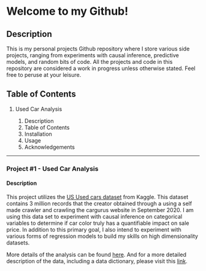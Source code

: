 <!--
**adwinston/adwinston** is a ✨ _special_ ✨ repository because its `README.md` (this file) appears on your GitHub profile.

Here are some ideas to get you started:

- 🔭 I’m currently working on ...
- 🌱 I’m currently learning ...
- 👯 I’m looking to collaborate on ...
- 🤔 I’m looking for help with ...
- 💬 Ask me about ...
- 📫 How to reach me: ...
- 😄 Pronouns: ...
- ⚡ Fun fact: ...
-->

<div>

# Welcome to my Github!

## Description

This is my personal projects Github repository where I store various side projects,
ranging from experiments with causal inference, predictive models, and random
bits of code. All the projects and code in this repository are considered a work
in progress unless otherwise stated. Feel free to peruse at your leisure.

## Table of Contents

1. Used Car Analysis

   1. Description
   2. Table of Contents
   3. Installation
   4. Usage
   5. Acknowledgements

</div>

<div>

---

### Project #1 - Used Car Analysis

#### Description

This project utilizes the [US Used cars dataset](https://www.kaggle.com/datasets/ananaymital/us-used-cars-dataset) from Kaggle. This dataset contains 3 million
records that the creator obtained through a using a self made crawler and
crawling the cargurus website in September 2020. I am using this data set to
experiment with causal inference on categorical variables to determine if car
color truly has a quantifiable impact on sale price. In addition to this primary
goal, I also intend to experiment with various forms of regression models to
build my skills on high dimensionality datasets.

More details of the analysis can be found [here](https://github.com/adwinston/used_car_analysis). And for a more detailed description of the data, including a
data dictionary, please visit this [link](https://www.kaggle.com/datasets/ananaymital/us-used-cars-dataset).

</div>
